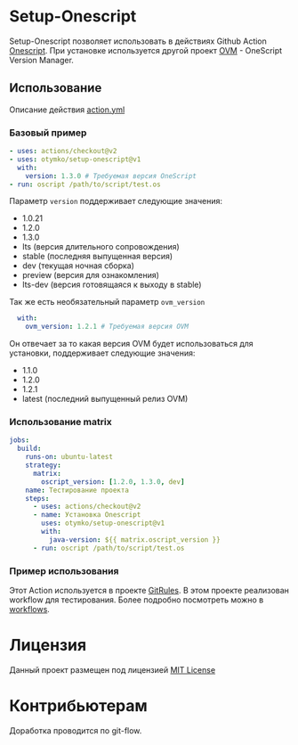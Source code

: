 # Setup-Onescript

Setup-Onescript позволяет использовать в действиях Github Action [Onescript](https://oscript.io/). При установке используется другой проект [OVM](https://github.com/oscript-library/ovm) - OneScript Version Manager.

## Использование

Описание действия [action.yml](action.yml)

### Базовый пример

```yaml
- uses: actions/checkout@v2
- uses: otymko/setup-onescript@v1
  with:
    version: 1.3.0 # Требуемая версия OneScript
- run: oscript /path/to/script/test.os
```

Параметр `version` поддерживает следующие значения:
* 1.0.21
* 1.2.0
* 1.3.0
* lts (версия длительного сопровождения)
* stable (последняя выпущенная версия)
* dev (текущая ночная сборка)
* preview (версия для ознакомления)
* lts-dev (версия готовящаяся к выходу в stable)

Так же есть необязательный параметр `ovm_version`
```yaml
  with:
    ovm_version: 1.2.1 # Требуемая версия OVM
```
Он отвечает за то какая версия OVM будет использоваться для установки, поддерживает следующие значения:
* 1.1.0
* 1.2.0
* 1.2.1
* latest (последний выпущенный релиз OVM)

### Использование matrix

```yaml
jobs:
  build:
    runs-on: ubuntu-latest
    strategy:
      matrix:
        oscript_version: [1.2.0, 1.3.0, dev]
    name: Тестирование проекта
    steps:
      - uses: actions/checkout@v2
      - name: Установка Onescript
        uses: otymko/setup-onescript@v1
        with:
          java-version: ${{ matrix.oscript_version }}
      - run: oscript /path/to/script/test.os

```

### Пример использования

Этот Action используется в проекте [GitRules](https://github.com/otymko/gitrules). В этом проекте реализован workflow для тестирования. 
Более подробно посмотреть можно в [workflows](https://github.com/otymko/gitrules/tree/develop/.github/workflows).

# Лицензия

Данный проект размещен под лицензией [MIT License](LICENSE)

# Контрибьютерам

Доработка проводится по git-flow.
